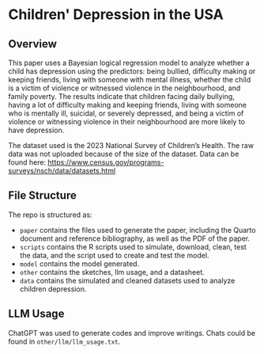 # Children' Depression in the USA
## Overview
This paper uses a Bayesian logical regression model to analyze whether a child has depression using the predictors: being bullied, difficulty making or keeping friends, living with someone with mental illness, whether the child is a victim of violence or witnessed violence in the neighbourhood, and family poverty. The results indicate that children facing daily bullying, having a lot of difficulty making and keeping friends, living with someone who is mentally ill, suicidal, or severely depressed, and being a victim of violence or witnessing violence in their neighbourhood are more likely to have depression. 

The dataset used is the 2023 National Survey of Children’s Health. The raw data was not uploaded because of the size of the dataset.
Data can be found here: https://www.census.gov/programs-surveys/nsch/data/datasets.html

## File Structure
The repo is structured as:
-   `paper` contains the files used to generate the paper, including the Quarto document and reference bibliography, as well as the PDF of the paper. 
-   `scripts` contains the R scripts used to simulate, download, clean, test the data, and the script used to create and test the model.
-   `model` contains the model generated.
-   `other` contains the sketches, llm usage, and a datasheet.
-   `data` contains the simulated and cleaned datasets used to analyze children depression.

## LLM Usage
ChatGPT was used to generate codes and improve writings. Chats could be found in `other/llm/llm_usage.txt`.
